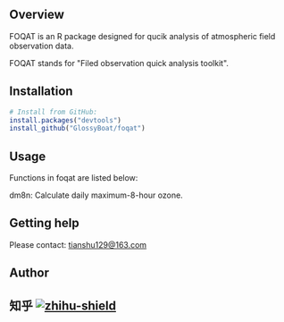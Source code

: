 ## Overview

FOQAT is an R package designed for qucik analysis of atmospheric field observation data.

FOQAT stands for "Filed observation quick analysis toolkit".

## Installation

``` r
# Install from GitHub:
install.packages("devtools")
install_github("GlossyBoat/foqat")
```

## Usage
Functions in foqat are listed below:

dm8n: Calculate daily maximum-8-hour ozone.


## Getting help

Please contact: tianshu129@163.com

## Author

知乎 [![zhihu-shield]][zhihu]
--------------------------------
[zhihu]:https://www.zhihu.com/people/chen-xiao-tian-92-92 "我的知乎，欢迎关注"
[zhihu-shield]:https://img.shields.io/badge/dynamic/json?color=0084ff&logo=zhihu&label=TichPi&query=%24.data.totalSubs&url=https%3A%2F%2Fapi.spencerwoo.com%2Fsubstats%2F%3Fsource%3Dzhihu%26queryKey%3Dchen-xiao-tian-92-92
